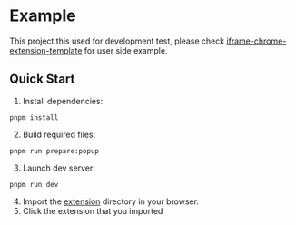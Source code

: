 # Example

This project this used for development test, 
please check [iframe-chrome-extension-template](https://github.com/IceOfSummer/iframe-chrome-extension-template) for user side example. 


## Quick Start

1. Install dependencies:

```shell
pnpm install
```

2. Build required files:

```shell
pnpm run prepare:popup
```

3. Launch dev server:

```shell
pnpm run dev
```

4. Import the [extension](https://github.com/IceOfSummer/cross-iframe-rpc/tree/master/example/extension) directory in your browser.
5. Click the extension that you imported